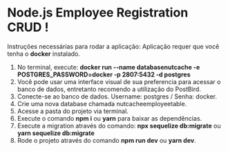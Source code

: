 # Node.js Employee Registration CRUD !

Instruções necessárias para rodar a aplicação:
Aplicação requer que você tenha o **docker** instalado.

 1. No terminal, execute: **docker run --name databasenutcache -e POSTGRES_PASSWORD=docker -p 2807:5432 -d postgres**
 2. Você pode usar uma interface visual de sua preferencia para acessar o banco de dados, entretanto recomendo a utilização do PostBird.
 3. Conecte-se ao banco de dados. Username: postgres / Senha: docker.
 4. Crie uma nova database chamada nutcacheemployeetable.
 5. Acesse a pasta do projeto via terminal.
 6. Execute o comando **npm i** ou **yarn** para baixar as dependências.
 7. Execute a migration através do comando: **npx sequelize db:migrate** ou **yarn sequelize db:migrate**
 8. Rode o projeto através do comando **npm run dev** ou **yarn dev**.
